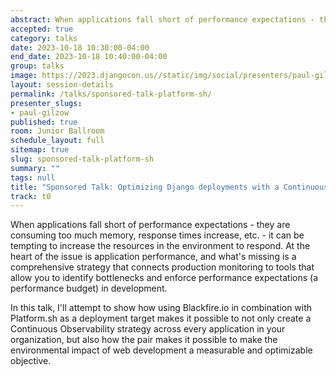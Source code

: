 ```yaml
---
abstract: When applications fall short of performance expectations - they are consuming too much memory, response times increase, etc. - it can be tempting to increase the resources in the environment to respond. At the heart of the issue is application performance, and what's missing is a comprehensive strategy that connects production monitoring to tools that allow you to identify bottlenecks and enforce performance expectations (a performance budget) in development.\n\nIn this talk, I'll attempt to show how using Blackfire.io in combination with Platform.sh as a deployment target makes it possible to not only create a Continuous Observability strategy across every application in your organization, but also how the pair makes it possible to make the environmental impact of web development a measurable and optimizable objective.
accepted: true
category: talks
date: 2023-10-18 10:30:00-04:00
end_date: 2023-10-18 10:40:00-04:00
group: talks
image: https://2023.djangocon.us//static/img/social/presenters/paul-gilzow.png
layout: session-details
permalink: /talks/sponsored-talk-platform-sh/
presenter_slugs:
- paul-gilzow
published: true
room: Junior Ballroom
schedule_layout: full
sitemap: true
slug: sponsored-talk-platform-sh
summary: ""
tags: null
title: "Sponsored Talk: Optimizing Django deployments with a Continuous Observability Strategy."
track: t0
---
```


When applications fall short of performance expectations - they are consuming too much memory, response times increase, etc. - it can be tempting to increase the resources in the environment to respond. At the heart of the issue is application performance, and what's missing is a comprehensive strategy that connects production monitoring to tools that allow you to identify bottlenecks and enforce performance expectations (a performance budget) in development.

In this talk, I'll attempt to show how using Blackfire.io in combination with Platform.sh as a deployment target makes it possible to not only create a Continuous Observability strategy across every application in your organization, but also how the pair makes it possible to make the environmental impact of web development a measurable and optimizable objective.
